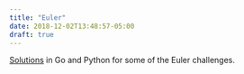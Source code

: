 ```yaml
---
title: "Euler"
date: 2018-12-02T13:48:57-05:00
draft: true
---
```


[Solutions](https://github.com/drio/euler) in Go and Python for some of the
Euler challenges.
